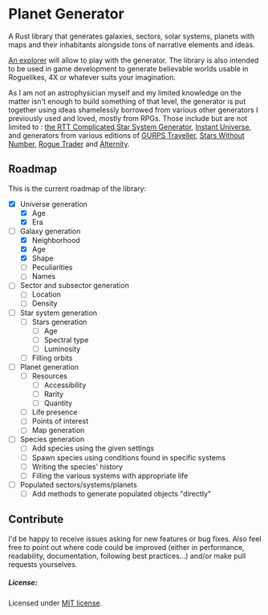 # Planet Generator
A Rust library that generates galaxies, sectors, solar systems, planets with maps and their inhabitants alongside tons of narrative elements and ideas.

[An explorer](https://github.com/lmagitem/galactic-explorer) will allow to play with the generator. The library is also intended to be used in game development to generate believable worlds usable in Roguelikes, 4X or whatever suits your imagination.

As I am not an astrophysician myself and my limited knowledge on the matter isn't enough to build something of that level, the generator is put together using ideas shamelessly borrowed from various other generators I previously used and loved, mostly from RPGs. Those include but are not limited to : [the RTT Complicated Star System Generator](https://wiki.rpg.net/index.php/RTT_Worldgen), [Instant Universe](https://www.drivethrurpg.com/product/153512/Instant-Universe), and generators from various editions of [GURPS Traveller](https://en.wikipedia.org/wiki/GURPS_Traveller), [Stars Without Number](https://www.drivethrurpg.com/product/226996/Stars-Without-Number-Revised-Edition), [Rogue Trader](https://en.wikipedia.org/wiki/Rogue_Trader_(role-playing_game)) and [Alternity](https://en.wikipedia.org/wiki/Alternity).

## Roadmap
This is the current roadmap of the library:
- [x] Universe generation
    - [x] Age
    - [x] Era
- [ ] Galaxy generation
    - [x] Neighborhood
    - [x] Age
    - [x] Shape
    - [ ] Peculiarities
    - [ ] Names
- [ ] Sector and subsector generation
    - [ ] Location
    - [ ] Density
- [ ] Star system generation
    - [ ] Stars generation
        - [ ] Age
        - [ ] Spectral type
        - [ ] Luminosity
    - [ ] Filling orbits
- [ ] Planet generation
    - [ ] Resources
      - [ ] Accessibility
      - [ ] Rarity
      - [ ] Quantity
    - [ ] Life presence
    - [ ] Points of interest
    - [ ] Map generation
- [ ] Species generation
    - [ ] Add species using the given settings
    - [ ] Spawn species using conditions found in specific systems
    - [ ] Writing the species' history
    - [ ] Filling the various systems with appropriate life
- [ ] Populated sectors/systems/planets
    - [ ] Add methods to generate populated objects "directly"

## Contribute
I'd be happy to receive issues asking for new features or bug fixes. Also feel free to point out where code could be improved (either in performance, readability, documentation, following best practices...) and/or make pull requests yourselves.

##### License:
Licensed under [MIT license](https://github.com/lmagitem/seeded-dice-roller/blob/master/LICENSE.md).
